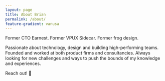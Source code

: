 ```yaml
---
layout: page
title: About Brian
permalink: /about/
feature-gradient: vanusa
---
```


Former CTO Earnest. Former VPUX Sidecar. Former frog design.


Passionate about technology, design and building high-performing teams. Founded and worked at both product firms and consultancies. Always looking for new challenges and ways to push the bounds of my knowledge and experiences.


Reach out! 👋
